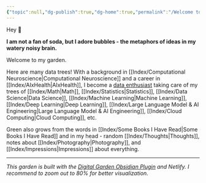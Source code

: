 ```yaml
---
{"topic":null,"dg-publish":true,"dg-home":true,"permalink":"/Welcome to my digital garden/","tags":["gardenEntry"],"dgPassFrontmatter":true,"noteIcon":""}
---
```



Hey 🌱

**I am not a fan of soda, but I adore bubbles - the metaphors of ideas in my watery noisy brain.**

Welcome to my garden.

Here are many data trees! With a background in [[Index/Computational Neuroscience\|Computational Neuroscience]] and a career in [[Index/AIxHealth\|AIxHealth]], I become a [data enthusiast](https://yannansoda.github.io/) taking care of my trees of [[Index/Math\|Math]], [[Index/Statistics\|Statistics]], [[Index/Data Science\|Data Science]], [[Index/Machine Learning\|Machine Learning]], [[Index/Deep Learning\|Deep Learning]], [[Index/Large Language Model & AI Engineering\|Large Language Model & AI Engineering]], [[Index/Cloud Computing\|Cloud Computing]], etc.

Green also grows from the words in [[Index/Some Books I Have Read\|Some Books I Have Read]] and in my head - random [[Index/Thoughts\|Thoughts]], notes about [[Index/Photography\|Photography]], and [[Index/Impressions\|Impressions]] about everything.

----
*This garden is built with the [Digital Garden Obsidian Plugin](https://github.com/oleeskild/Obsidian-Digital-Garden) and Netlify. I recommend to zoom out to 80% for better visualization.*